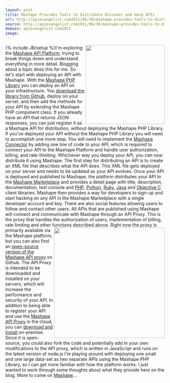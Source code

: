 ```yaml
---
layout: post
title: Mashape Provides Tools to Distribute Discover and Hack APIs
url: http://apievangelist.com2011/06/30/mashape-provides-tools-to-distribute-discover-and-hack-apis/
source: http://apievangelist.com2011/06/30/mashape-provides-tools-to-distribute-discover-and-hack-apis/
domain: apievangelist.com2011
image: 
---
```

{% include JB/setup %}<a href="http://www.mashape.com/"><img src="http://kinlane-productions.s3.amazonaws.com/api-service-providers/mashape-logo.png"  width="250" align="right" /></a>I'm exploring the <a title="Mashape API Platform" href="http://www.mashape.com/">Mashape API Platform</a>, trying to break things down and understand everything in more detail. Blogging about a topic does this for me.
So let's start with deploying an API with Mashape.
With the <a title="Mashape PHP Library" href="https://github.com/Mashaper/mashape-php-library">Mashape PHP Library</a> you can deploy an API on your infrastructure. You <a title="download the library from Github" href="https://github.com/Mashaper/mashape-php-library">download the library from Github</a>, deploy on your server, and then add the methods for your API by extending the Mashape PHP component class.
If you already have an API that returns JSON responses, you can just register it as a Mashape API for distribution, without deploying the Mashape PHP Library.
If you've deployed your API without the Mashape PHP Library you will need to accomplish one more step. You will need to implement the <a title="Mashape Connector" href="http://www.mashape.com/guide/publish/xmlauthentication">Mashape Connector</a> by adding one line of code to your API, which is required to connect your API to the Mashape Platform and handle user authorization, billing, and rate-llimiting.
Whichever way you deploy your API, you can now distribute it using Mashape. The first step for distributing an API is to create an XML file that describes what the API does. This XML file gets deployed on your server and needs to be updated as your API evolves.
Once your API is deployed and published to Mashape, the platform distributes your API to the <a title="Mashape Marketplace" href="http://www.mashape.com/explore/">Mashape Marketplace</a> and provides a detail page with title, description, documentation, test console and <a title="Mashape PHP Client Library" href="https://github.com/Mashaper/mashape-php-client-library">PHP</a>, <a title="Mashape Python Client Library" href="https://github.com/Mashaper/mashape-python-client-library">Python</a>, <a title="Mashape Ruby Client Library" href="https://github.com/Mashaper/mashape-ruby-client-library">Ruby</a>, <a title="Mashape Java Client Library" href="https://github.com/Mashaper/mashape-java-client-library">Java</a> and <a title="Mashape Objective C Client Library" href="https://github.com/Mashaper/mashape-objectivec-client-library">Objective C</a> client libraries.
Mashape then provides a way for developers to sign-up and start hacking on any API in the Mashape Marketplace with a single developer account and key. There are also social features allowing users to follow and contact other users.
All APIs that are published using Mashape will connect and communicate with Mashape through an API Proxy. This is the proxy that handles the authorization of users, implementation of billing, rate limiting and other functions described above.
<img src="http://kinlane-productions.s3.amazonaws.com/api-service-providers/mashape/Mashape-Manage-Your-API.png"  width="350" align="right" />Right now the proxy is primarily available via the Mashape platform, but you can also find an <a title="Open-Source version of the Mashape API Proxy" href="http://blog.apievangelist.com/2011/06/30/open-source-version-of-the-mashape-api-proxy/">open-source version of the Mashape API proxy</a> on Github. The API Proxy is intended to be downloaded and installed on your servers, which will increase the performance and security of your API.
In addition to being able to register your API and use the <a title="Mashape API Proxy" href="http://blog.apievangelist.com/2011/06/30/open-source-version-of-the-mashape-api-proxy/">Mashape API Proxy</a> in the cloud, you can <a title="download and install" href="https://github.com/Mashaper/Mashape-API-Proxy">download and install</a> on-premise. Since it is open-source, you could also fork the code and potentially add in your own modifications to the API proxy, which is written in JavaScript and runs on the latest version of node.js
I'm playing around with deploying one small and one large data-set as two separate APIs using the Mashape PHP Library, so I can get more familiar with how the platform works. I just wanted to work through some thoughts about what they provide here on the blog. More to come on <a title="Mashape" href="http://blog.apievangelist.com/2011/03/04/mashape-api-service-provider/">Mashape</a>...
